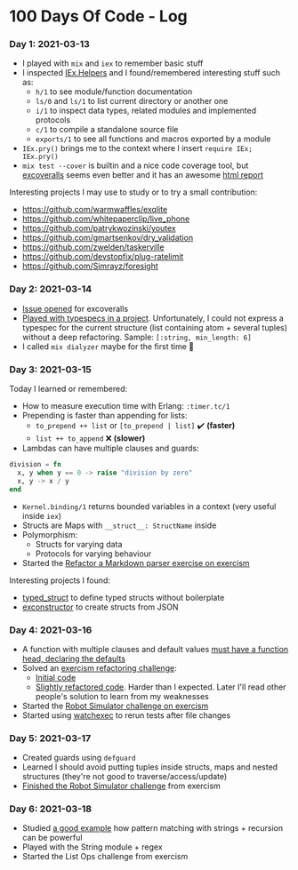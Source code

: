 # 100 Days Of Code - Log

### Day 1: 2021-03-13

- I played with `mix` and `iex` to remember basic stuff
- I inspected [IEx.Helpers](https://hexdocs.pm/iex/IEx.Helpers.html) and I found/remembered interesting stuff such as:
  - `h/1` to see module/function documentation
  - `ls/0` and `ls/1` to list current directory or another one
  - `i/1` to inspect data types, related modules and implemented protocols
  - `c/1` to compile a standalone source file
  - `exports/1` to see all functions and macros exported by a module
- `IEx.pry()` brings me to the context where I insert `require IEx; IEx.pry()`
- `mix test --cover` is builtin and a nice code coverage tool, but [excoveralls](https://hexdocs.pm/excoveralls) seems even better and it has an awesome [html report](https://hexdocs.pm/excoveralls/readme.html#mix-coveralls-html-show-coverage-as-html-report)

Interesting projects I may use to study or to try a small contribution:

- https://github.com/warmwaffles/exqlite
- https://github.com/whitepaperclip/live_phone
- https://github.com/patrykwozinski/youtex
- https://github.com/gmartsenkov/dry_validation
- https://github.com/zwelden/taskerville
- https://github.com/devstopfix/plug-ratelimit
- https://github.com/Simrayz/foresight

### Day 2: 2021-03-14

- [Issue opened](https://github.com/parroty/excoveralls/issues/253) for excoveralls
- [Played with typespecs in a project](https://github.com/diegosouza/joi/commit/33a49d55d1eb15e9fb07da7543fd9fce6ca59409). Unfortunately, I could not express a typespec for the current structure (list containing atom + several tuples) without a deep refactoring. Sample: `[:string, min_length: 6]`
- I called `mix dialyzer` maybe for the first time :thinking:

### Day 3: 2021-03-15

Today I learned or remembered:

- How to measure execution time with Erlang: `:timer.tc/1`
- Prepending is faster than appending for lists:
  - `to_prepend ++ list` or `[to_prepend | list]` :heavy_check_mark: **(faster)**
  - `list ++ to_append` :x: **(slower)**
- Lambdas can have multiple clauses and guards:

```elixir
division = fn
  x, y when y == 0 -> raise "division by zero"
  x, y -> x / y
end
```

- `Kernel.binding/1` returns bounded variables in a context (very useful inside `iex`)
- Structs are Maps with `__struct__: StructName` inside
- Polymorphism:
  - Structs for varying data
  - Protocols for varying behaviour
- Started the [Refactor a Markdown parser exercise on exercism](https://exercism.io/tracks/elixir/exercises/markdown)

Interesting projects I found:
- [typed_struct](https://github.com/ejpcmac/typed_struct) to define typed structs without boilerplate
- [exconstructor](https://hex.pm/packages/exconstructor) to create structs from JSON

### Day 4: 2021-03-16

- A function with multiple clauses and default values [must have a function head, declaring the defaults](https://elixir-lang.org/getting-started/modules-and-functions.html#default-arguments)
- Solved an [exercism refactoring challenge](https://exercism.io/my/solutions/29a254e2ed5b4ca282d23e78a7811f1f):
  - [Initial code](https://github.com/diegosouza/exercism/blob/05cfc5b96c1389126cc23c00312a5291604aba56/elixir/markdown/lib/markdown.ex)
  - [Slightly refactored code](https://github.com/diegosouza/exercism/blob/b1c0806610353350a2b083bdebcdd8217d2bd2a2/elixir/markdown/lib/markdown.ex). Harder than I expected. Later I'll read other people's solution to learn from my weaknesses
- Started the [Robot Simulator challenge on exercism](https://github.com/diegosouza/exercism/commit/5921be5d1fab0f70937e4b3907fdd09c8753eac5)
- Started using [watchexec](https://github.com/watchexec/watchexec) to rerun tests after file changes

### Day 5: 2021-03-17

- Created guards using `defguard`
- Learned I should avoid putting tuples inside structs, maps and nested structures (they're not good to traverse/access/update) 
- [Finished the Robot Simulator challenge](https://github.com/diegosouza/exercism/blob/af6581a05c71fd770516afeb81707f7386ca96b4/elixir/robot-simulator/lib/robot_simulator.ex) from exercism

### Day 6: 2021-03-18

- Studied [a good example](https://github.com/diegosouza/exercism/commit/13db2bbbed3f4b788a2d847b10ed854fd122a786) how pattern matching with strings + recursion can be powerful
- Played with the String module + regex
- Started the List Ops challenge from exercism
